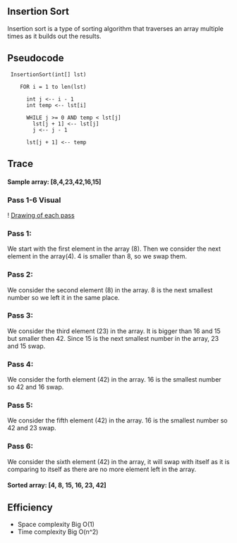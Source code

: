 ## Insertion Sort
Insertion sort is a type of sorting algorithm that traverses an array multiple times as it builds out the results.

## Pseudocode

```
 InsertionSort(int[] lst)

    FOR i = 1 to len(lst)

      int j <-- i - 1
      int temp <-- lst[i]

      WHILE j >= 0 AND temp < lst[j]
        lst[j + 1] <-- lst[j]
        j <-- j - 1

      lst[j + 1] <-- temp
```

## Trace
#### Sample array: [8,4,23,42,16,15]

### Pass 1-6 Visual 
! [Drawing of each pass](assets/insertion_sort.jpeg)

### Pass 1:

We start with the first element in the array (8). Then we consider the next element in the array(4). 4 is smaller than 8, so we swap them.

### Pass 2:

We consider the second element (8) in the array. 8 is the next smallest number so we left it in the same place.

### Pass 3:

We consider the third element (23) in the array. It is bigger than 16 and 15 but smaller then 42.  Since 15 is the next smallest number in the array, 23 and 15 swap. 

### Pass 4: 

We consider the forth element (42) in the array. 16 is the smallest number so 42 and 16 swap. 

### Pass 5:

We consider the fifth element (42) in the array. 16 is the smallest number so 42 and 23 swap. 

### Pass 6:

We consider the sixth element (42) in the array, it will swap with itself as it is comparing to itself as there are no more element left in the array. 

#### Sorted array: [4, 8, 15, 16, 23, 42]
## Efficiency
* Space complexity Big O(1)
* Time complexity Big O(n^2)